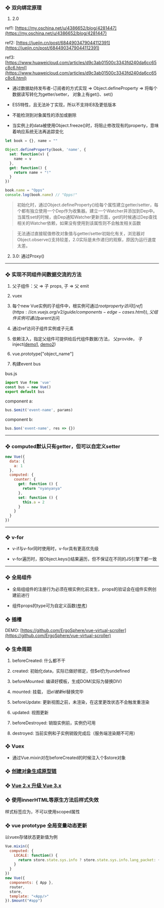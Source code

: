 ### ❖ 双向绑定原理 

1. 2.0

ref1:  [https://my.oschina.net/u/4386652/blog/4281447](https://my.oschina.net/u/4386652/blog/4281447)

ref2: [https://juejin.cn/post/6844903479044112391](https://juejin.cn/post/6844903479044112391)

ref3: [https://www.huaweicloud.com/articles/d9c3ab01500c3343fd240da6cc65c8c6.html](https://www.huaweicloud.com/articles/d9c3ab01500c3343fd240da6cc65c8c6.html)

- 通过数据劫持发布者-订阅者的方式实现 ⇒ Object.defineProperty ⇒ 将每个数据读写转化为getter/setter， 对象上有get()、set()

- ES5特性，且无法补丁实现，所以不支持IE8及更低版本

- 不能检测到对象属性的添加或删除 

- 当实例上的data被使用Object.freeze()时，将阻止修改现有的property，意味着响应系统无法再追踪变化 

```js
let book = {}, name = ""

Object.defineProperty(book, 'name', {
  set: function(v) { 
    name = v
  },
  get: function() { 
    return name + "!"
  }
})

book.name = "Opps" 
console.log(book.name) // "Opps!"
```

> 初始化时，通过Object.defineProperty()给每个属性建立getter/setter，每个都有独立使用一个Dep作为收集器。建立一个Watcher并添加到Dep中。当属性set的时候，由Dep通知Watcher更新页面，get的时候通过Dep查找相关的Watcher依赖，如果没有使用到该属性则不会触发相关函数

> 无法通过直接赋值修改对象值与getter/setter初始化有关，浏览器对Object.observe()支持较差，2.0实际是未作递归的观察，原因为运行速度太差。

2. 3.0: 通过Proxy()

---

### ❖ 实现不同组件间数据交流的方法

1. 父子组件：父 ⇒ 子 props, 子 ⇒ 父 emit

2. vuex

3. 每个new Vue实例的子组件中，根实例可通过$root property访问([ref](https://cn.vuejs.org/v2/guide/components-edge-cases.html)), 父组件实例可通过$parent访问

4. 通过ref访问子组件实例或子元素

5. 依赖注入，指定父组件可提供给后代组件数据/方法， 父provide， 子inject([demo1](https://codesandbox.io/s/github/vuejs/vuejs.org/tree/master/src/v2/examples/vue-20-dependency-injection?file=/index.html:618-624), [demo2](https://v3.cn.vuejs.org/guide/component-provide-inject.html#%E5%A4%84%E7%90%86%E5%93%8D%E5%BA%94%E6%80%A7))

6. vue.prototype["object_name"]

7. 构建event bus

bus.js
```js
import Vue from 'vue'
const bus = new Vue()
export default bus
```

component a:
```js
bus.$emit('event-name', params)
```

component b:
```js
bus.$on('event-name', res => {})
```


---

### ❖ computed默认只有getter，但可以自定义setter

```js
new Vue({
  data: {
    a: 1
  },
  computed: {
    counter: {
      get: function () {
        return "nyanyanya"
      },
      set: function () {
        this.a = 2
      }
    }
  }
})
```

---

### ❖ v-for 

- v-if与v-for同时使用时，v-for具有更高优先级 

- v-for遍历时，按Object.keys()结果遍历，但不保证在不同的JS引擎下都一致 

--- 

### ❖ 全局组件

- 全局组组件的注册行为必须在根实例化前发生，props的验证会在组件实例创建前进行

- 组件props的type可为自定义函数([参考](https://cn.vuejs.org/v2/guide/components-props.html))

### ❖ 插槽

DEMO: [https://github.com/ErgoSphere/vue-virtual-scroller](https://github.com/ErgoSphere/vue-virtual-scroller)

### ❖ 生命周期

1. beforeCreated: 什么都不干

2. created: 初始化data，实际已做好绑定，但$el仍为undefined

3. beforeMounted: 编译好模板，生成DOM(实际为替换DIV)

4. mounted: 挂载， 旧$el被新$el替换完毕

5. beforeUpdate: 更新视图之前，未渲染，在这里更改状态不会触发重渲染

6. updated: 视图更新

7. beforeDestroyed: 销毁实例前，实例仍可用

8. destroyed: 当前实例和子实例销毁完成后（服务端渲染期不可用）

### ❖ Vuex

- 通过Vue.mixin对在beforeCreated的时候注入个$store对象

### ❖ [创建对象生成原型链](https://developer.mozilla.org/zh-CN/docs/Web/JavaScript/Inheritance_and_the_prototype_chain)

### ❖ [Vue 2.x 升级 Vue 3.x](https://github.com/ErgoSphere/es-plugins/blob/master/src/views/Comprehensive/VueMigrating.vue)

### ❖ 使用innerHTML等原生方法后样式失效

样式标签应为<style lang="scss"></style>，不可以使用scoped属性

### ❖ vue prototype 全局变量动态更新

以vuex存储状态更新值为例

```js
Vue.mixin({
  computed: {
    LOCALE: function() {
      return store.state.sys.info ? store.state.sys.info.lang_packet: {}
    }
  }
})
new Vue({
  components: { App },
  router,
  store,
  template: "<App/>"
}).$mount("#app")
```



